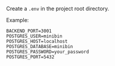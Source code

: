 Create a `.env` in the project root directory.

Example:
```
BACKEND_PORT=3001
POSTGRES_USER=minibin
POSTGRES_HOST=localhost
POSTGRES_DATABASE=minibin
POSTGRES_PASSWORD=your_password
POSTGRES_PORT=5432
```
